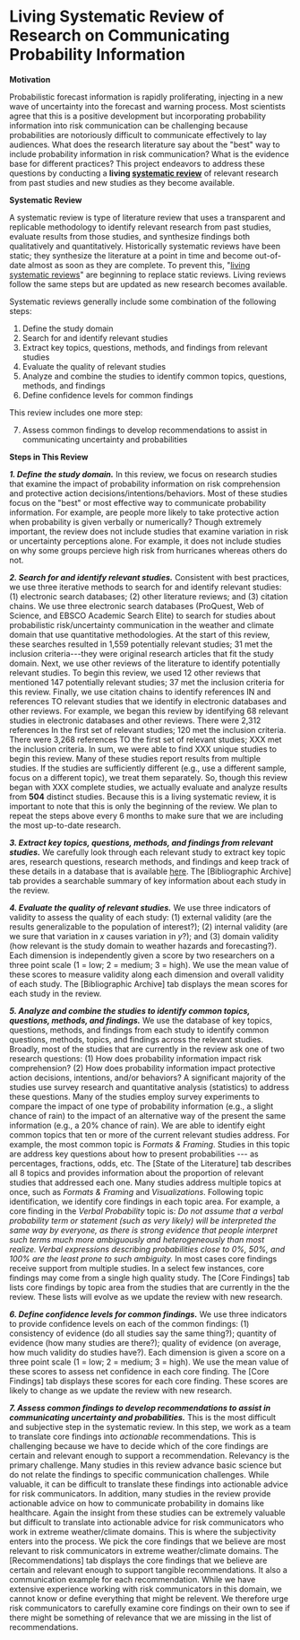 # Living Systematic Review of Research on Communicating Probability Information

**Motivation**

Probabilistic forecast information is rapidly proliferating, injecting in a new wave of uncertainty into the forecast and warning process. Most scientists agree that this is a positive development but incorporating probability information into risk communication can be challenging because probabilities are notoriously difficult to communicate effectively to lay audiences. What does the research literature say about the "best" way to include probability information in risk communication? What is the evidence base for different practices? This project endeavors to address these questions by conducting a **living [systematic review](https://en.wikipedia.org/wiki/Systematic_review)** of relevant research from past studies and new studies as they become available.

**Systematic Review**

A systematic review is type of literature review that uses a transparent and replicable methodology to identify relevant research from past studies, evaluate results from those studies, and synthesize findings both qualitatively and quantitatively. Historically systematic reviews have been static; they synthesize the literature at a point in time and become out-of-date almost as soon as they are complete. To prevent this, "[living systematic reviews](https://www.ncbi.nlm.nih.gov/pmc/articles/PMC3928029)" are beginning to replace static reviews. Living reviews follow the same steps but are updated as new research becomes available.

Systematic reviews generally include some combination of the following steps:

1. Define the study domain
2. Search for and identify relevant studies
3. Extract key topics, questions, methods, and findings from relevant studies
4. Evaluate the quality of relevant studies
5. Analyze and combine the studies to identify common topics, questions, methods, and findings
6. Define confidence levels for common findings

This review includes one more step:

7. Assess common findings to develop recommendations to assist in communicating uncertainty and probabilities

**Steps in This Review**

***1. Define the study domain.*** In this review, we focus on research studies that examine the impact of probability information on risk comprehension and protective action decisions/intentions/behaviors. Most of these studies focus on the "best" or most effective way to communicate probability information. For example, are people more likely to take protective action when probability is given verbally or numerically? Though extremely important, the review does not include studies that examine variation in risk or uncertainty perceptions alone. For example, it does not include studies on why some groups percieve high risk from hurricanes whereas others do not.

***2. Search for and identify relevant studies.*** Consistent with best practices, we use three iterative methods to search for and identify relevant studies: (1) electronic search databases; (2) other literature reviews; and (3) citation chains. We use three electronic search databases (ProQuest, Web of Science, and EBSCO Academic Search Elite) to search for studies about probabilistic risk/uncertainty communication in the weather and climate domain that use quantitative methodologies. At the start of this review, these searches resulted in 1,559 potentially relevant studies; 31 met the inclusion criteria---they were original research articles that fit the study domain. Next, we use other reviews of the literature to identify potentially relevant studies. To begin this review, we used 12 other reviews that mentioned 147 potentially relevant studies; 37 met the inclusion criteria for this review. Finally, we use citation chains to identify references IN and references TO relevant studies that we identify in electronic databases and other reviews. For example, we began this review by identifying 68 relevant studies in electronic databases and other reviews. There were 2,312 references In the first set of relevant studies; 120 met the inclusion criteria. There were 3,268 references TO the first set of relevant studies; XXX met the inclusion criteria. In sum, we were able to find XXX unique studies to begin this review. Many of these studies report results from multiple studies. If the studies are sufficiently different (e.g., use a different sample, focus on a different topic), we treat them separately. So, though this review began with XXX complete studies, we actually evaluate and analyze results from **504** distinct studies. Because this is a living systematic review, it is important to note that this is only the beginning of the review. We plan to repeat the steps above every 6 months to make sure that we are including the most up-to-date research.

***3. Extract key topics, questions, methods, and findings from relevant studies.*** We carefully look through each relevant study to extract key topic ares, research questions, research methods, and findings and keep track of these details in a database that is available [here](https://docs.google.com/spreadsheets/d/1IyHoJpZiOV6_0soAgWqEoDCK4Uh9OnvxxaL0aRryN5M/edit#gid=0). The [Bibliographic Archive] tab provides a searchable summary of key information about each study in the review.

***4. Evaluate the quality of relevant studies.*** We use three indicators of validity to assess the quality of each study: (1) external validity (are the results generalizable to the population of interest?); (2) internal validity (are we sure that variation in *x* causes variation in *y*?); and (3) domain validity (how relevant is the study domain to weather hazards and forecasting?). Each dimension is independently given a score by two researchers on a three point scale (1 = low; 2 = medium; 3 = high). We use the mean value of these scores to measure validity along each dimension and overall validity of each study. The [Bibliographic Archive] tab displays the mean scores for each study in the review.

***5. Analyze and combine the studies to identify common topics, questions, methods, and findings.*** We use the database of key topics, questions, methods, and findings from each study to identify common questions, methods, topics, and findings across the relevant studies. Broadly, most of the studies that are currently in the review ask one of two research questions: (1) How does probability information impact risk comprehension? (2) How does probability information impact protective action decisions, intentions, and/or behaviors? A significant majority of the studies use survey research and quantitative analysis (statistics) to address these questions. Many of the studies employ survey experiments to compare the impact of one type of probability information (e.g., a slight chance of rain) to the impact of an alternative way of the present the same information (e.g., a 20% chance of rain). We are able to identify eight common topics that ten or more of the current relevant studies address. For example, the most common topic is *Formats & Framing*. Studies in this topic are address key questions about how to present probabilities --- as percentages, fractions, odds, etc. The [State of the Literature] tab describes all 8 topics and provides information about the proportion of relevant studies that addressed each one. Many studies address multiple topics at once, such as *Formats & Framing* and *Visualizations*. Following topic identification, we identify core findings in each topic area. For example, a core finding in the *Verbal Probability* topic is: *Do not assume that a verbal probability term or statement (such as very likely) will be interpreted the same way by everyone, as there is strong evidence that people interpret such terms much more ambiguously and heterogeneously than most realize. Verbal expressions describing probabilities close to 0%, 50%, and 100% are the least prone to such ambiguity.* In most cases core findings receive support from multiple studies. In a select few instances, core findings may come from a single high quality study. The [Core Findings] tab lists core findings by topic area from the studies that are currently in the the review. These lists will evolve as we update the review with new research.

***6. Define confidence levels for common findings.*** We use three indicators to provide confidence levels on each of the common findings: (1) consistency of evidence (do all studies say the same thing?); quantity of evidence (how many studies are there?); quality of evidence (on average, how much validity do studies have?). Each dimension is given a score on a three point scale (1 = low; 2 = medium; 3 = high). We use the mean value of these scores to assess net confidence in each core finding. The [Core Findings] tab displays these scores for each core finding. These scores are likely to change as we update the review with new research.

***7. Assess common findings to develop recommendations to assist in communicating uncertainty and probabilities.*** This is the most difficult and subjective step in the systematic review. In this step, we work as a team to translate core findings into *actionable* recommendations. This is challenging because we have to decide which of the core findings are certain and relevant enough to support a recommendation. Relevancy is the primary challenge. Many studies in this review advance basic science but do not relate the findings to specific communication challenges. While valuable, it can be difficult to translate these findings into actionable advice for risk communicators. In addition, many studies in the review provide actionable advice on how to communicate probability in domains like healthcare. Again the insight from these studies can be extremely valuable but difficult to translate into actionable advice for risk communicators who work in extreme weather/climate domains. This is where the subjectivity enters into the process. We pick the core findings that we believe are most relevant to risk communicators in extreme weather/climate domains. The [Recommendations] tab displays the core findings that we believe are certain and relevant enough to support tangible recommendations. It also a communication example for each recommendation. While we have extensive experience working with risk communicators in this domain, we cannot know or define everything that might be relevent. We therefore urge risk communicators to carefully examine core findings on their own to see if there might be something of relevance that we are missing in the list of recommendations.
